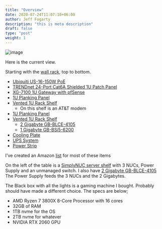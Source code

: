 ```yaml
---
title: "Overview"
date: 2020-07-24T11:07:10+06:00
author: Jeff Fogarty
description: "this is meta description"
draft: false
type: "post"
weight: 1
---
```


![image](../../img/lab/IMG_5758.jpg?width=500px)

Here is the current view.  

Starting with the [wall rack](https://www.amazon.com/gp/product/B01M1OCOC7/ref=ppx_yo_dt_b_search_asin_title?ie=UTF8&psc=1), top to bottom.

- [Ubiquiti US-16-150W PoE](https://www.amazon.com/gp/product/B01E46ATQ0/ref=ppx_yo_dt_b_search_asin_title?ie=UTF8&psc=1)
- [TRENDnet 24-Port Cat6A Shielded 1U Patch Panel](https://www.amazon.com/gp/product/B07D5RQGKF/ref=ppx_yo_dt_b_search_asin_title?ie=UTF8&psc=1)
- [XG-7100 1U Gateway with pfSense](https://store.netgate.com/XG-7100.aspx)
- [1U Planking Panel](https://www.amazon.com/gp/product/B003AVPUWY/ref=ppx_yo_dt_b_search_asin_title?ie=UTF8&psc=1)
- [Vented 1U Rack Shelf](https://www.amazon.com/gp/product/B01C9KYUG8/ref=ppx_yo_dt_b_search_asin_title?ie=UTF8&psc=1)
  - On this shelf is an AT&T modem
- [1U Planking Panel](https://www.amazon.com/gp/product/B003AVPUWY/ref=ppx_yo_dt_b_search_asin_title?ie=UTF8&psc=1)
- [Vented 1U Rack Shelf](https://www.amazon.com/gp/product/B01C9KYUG8/ref=ppx_yo_dt_b_search_asin_title?ie=UTF8&psc=1)
  - [2 Gigabyte GB-BLCE-4105](https://www.amazon.com/gp/product/B07DMM7Z7N/ref=ppx_yo_dt_b_search_asin_title?ie=UTF8&psc=1)
  - [1 Gigabyte GB-BSi5-6200](https://www.amazon.com/gp/product/B0196LP1LG/ref=ppx_yo_dt_b_search_asin_title?ie=UTF8&psc=1)
- [Cooling Plate](https://www.amazon.com/gp/product/B00ZQPDB7I/ref=ppx_yo_dt_b_search_asin_title?ie=UTF8&psc=1)
- [UPS System](https://www.amazon.com/gp/product/B000XJLLKG/ref=ppx_yo_dt_b_search_asin_title?ie=UTF8&psc=1)
- [Power Strip](https://www.amazon.com/dp/B00BQO5S0G/?coliid=I2AFZU0EWBLSW4&colid=1WAP5034L6ZQL&psc=1&ref_=lv_ov_lig_dp_it)

I've created an Amazon [list](https://www.amazon.com/hz/wishlist/ls/1WAP5034L6ZQL?ref_=wl_share) for most of these items

On the left of the table is a [SimplyNUC server shelf](https://simplynuc.com/3u-nuc-server-shelf/) with 3 NUCs, Power Supply and an unmanaged switch.
I also have [2 Gigabyte GB-BLCE-4105](https://www.amazon.com/gp/product/B07DMM7Z7N/ref=ppx_yo_dt_b_search_asin_title?ie=UTF8&psc=1) 
The Power Supply feeds the 3 NUCs and the 2 Gigabytes.

The Black box with all the lights is a gaming machine I bought.  Probably should have made a different choice. The specs are below;
- AMD Ryzen 7 3800X 8-Core Processor with 16 cores
- 32GB of RAM
- 1TB nvme for the OS
- 2TB nvme for whatever
- NVIDIA RTX 2060 GPU

